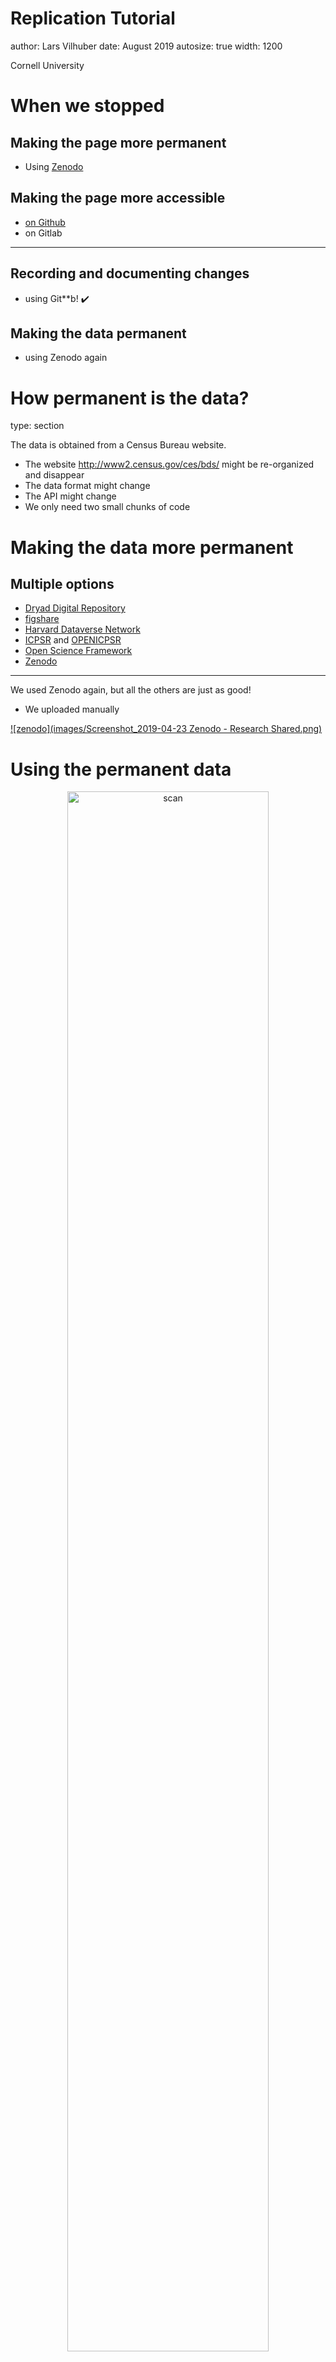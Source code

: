 Replication Tutorial
========================================================
author: Lars Vilhuber
date: August 2019
autosize: true
width: 1200

Cornell University




When we stopped
==========

## Making the page more permanent

- Using [Zenodo](zenodo.html)

## Making the page more accessible

- [on Github](github-pages.html)
- on Gitlab

***

## Recording and documenting changes
- using Git**b! ✔️

## Making the data permanent
- using Zenodo again







How permanent is the data?
=========================
type: section

The data is obtained from a Census Bureau website.
- The website http://www2.census.gov/ces/bds/ might be re-organized and disappear
- The data format might change
- The API might change
- We only need two small chunks of code

Making the data more permanent
=============================

## Multiple options
  -  [Dryad Digital Repository](http://datadryad.org/)
  -  [figshare](http://figshare.com/)
  -  [Harvard Dataverse Network](http://thedata.harvard.edu/dvn/)
  -  [ICPSR](https://www.icpsr.umich.edu/icpsrweb/) and [OPENICPSR](https://www.openicpsr.org/openicpsr/)
  -  [Open Science Framework](http://osf.io/)
  -  [Zenodo](http://zenodo.org/)
  
***
We used Zenodo again, but all the others are just as good!
- We uploaded manually

[![zenodo](images/Screenshot_2019-04-23 Zenodo - Research Shared.png)](https://zenodo.org)

Using the permanent data
========================

<div style="text-align: center;">
<img src="images/Screenshot_2019-04-23 Replication Data for Replication for How Much Do Startups Impact Employment Growth in the U S.png" width="80%" alt="scan" />
</div>

Making code changes cautiously (branching)
========================
## If we want to incorporate the Zenodo data
We could
- make all the changes right away
- possibly mess up the live site/ latest version of the paper?
- maybe annoy our co-authors?

***
## But we used a version control system with **branching**!
We instead
- created a new branch `zenodo`
- made all the changes there
- can compare the changes to the `main` branch
- consult with our co-authors before pulling the changes back into the main branch
- our live site/paper remains valid the entire time

Compare the changes: Version Control
===================
Since we used Gitlab, you can compare the changes: <small>https://gitlab.com/larsvilhuber/jobcreationblog/compare/master...zenodo?view=parallel</small>

<div style="text-align: center;">
<img src="images/Screenshot_2019-04-29 larsvilhuber jobcreationblog gitlab diff.png" width="80%" alt="scan" />
</div>

Compare the changes: Version Control
===================

We could then proceed to incorporate (**pull** or **merge**) the changes into the `main` repository:

<div style="text-align: center;">
<img src="images/Screenshot_2019-04-29 larsvilhuber jobcreationblog gitlab merge request.png" width="50%" alt="scan" />
</div>

Read more about it at https://help.github.com/en/articles/about-pull-requests and https://docs.gitlab.com/ee/gitlab-basics/add-merge-request.html 

Final result
============
The final result would

- pull data from Zenodo
- reliably reproduce the graph as presented today
- use citable data (`DOI = 10.5281/zenodo.2649598`)
- be citable itself (`DOI = 10.5281/zenodo.400356`)

Conclusion
==========
type: section

Conclusion
==========
## Replication can be a lot of work
We've touched on
- Replication per se
- Replicable documents
- Possible pitfalls of software dependencies
- Cloud computing platforms
- Permanence of source material (website, data) and how to solve it

***

![project](images/Screenshot_2019-04-23-Replication_for_how_much.png)

Conclusion
==========

## We have not covered everything
... because there can be a lot more
- HP computing <small>(length, quantity, throughput)</small>
- Issues with commercial (paid) software <small>(access, permanence)</small>
- Data that is not public-use
- Data in a locked room

***
![SafePODS](images/SafePODS.png)

Thank you
==========
type: section

Presentation: https://labordynamicsinstitute.github.io/replication-tutorial-2019

Source: https://github.com/labordynamicsinstitute/replication-tutorial-2019
